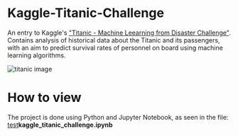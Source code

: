 # Kaggle-Titanic-Challenge

An entry to Kaggle's  ["Titanic - Machine Leearning from Disaster Challenge"](https://www.kaggle.com/c/titanic).
Contains analysis of historical data about the Titanic and its passengers, with an aim to predict survival rates
of personnel on board using machine learning algorithms.

![titanic image](https://i.ibb.co/f8Gy6SG/Titanic-Cobh-Harbour-1912.jpg)

# How to view
The project is done using Python and Jupyter Notebook, as seen in the file: [test](https://github.com/AlonT1/Kaggle-Titanic-Challenge/blob/main/kaggle_titanic_challenge.ipynb)**kaggle_titanic_challenge.ipynb**
